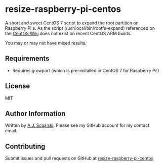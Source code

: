 # resize-raspberry-pi-centos
A short and sweet CentOS 7 script to expand the root partition on Raspberry Pi's. As the script (/usr/local/bin/rootfs-expand) referenced on the [CentOS Wiki](https://wiki.centos.org/SpecialInterestGroup/AltArch/Arm32#head-61f4a64fb0c44b1080d87dd0c618ed4d0c8ef8df) does not exist on recent CentOS ARM builds.

You may or may not have mixed results.

Requirements
------------

* Requires growpart (which is pre-installed in CentOS 7 for Raspberry Pi!)

License
-------
MIT

Author Information
------------------
Written by [A.J. Scgalski](https://github.com/AJ1701). Please see my GitHub account for my contact email.

Contributing
------------

Submit issues and pull requests on GitHub at [resize-raspberry-pi-centos](resize-raspberry-pi-centos).
